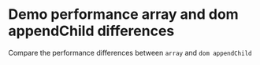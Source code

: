 # Demo performance array and dom appendChild differences

Compare the performance differences between `array` and `dom appendChild`
